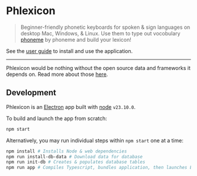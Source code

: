 # Phlexicon

> Beginner-friendly phonetic keyboards for spoken & sign languages on desktop Mac, Windows, & Linux.
> Use them to type out vocobulary [phoneme](https://en.wikipedia.org/wiki/Phoneme) by phoneme and build your lexicon!

See the [user guide](https://mxskylar.github.io/phlexicon/) to install and use the application.

---

Phlexicon would be nothing without the open source data and frameworks it depends on.
Read more about those [here](https://mxskylar.github.io/phlexicon/attribution).

## Development

Phlexicon is an [Electron](https://www.electronjs.org/) app built with [node](https://nodejs.org/) `v23.10.0`.

To build and launch the app from scratch:
```bash
npm start
```

Alternatively, you may run individual steps within `npm start` one at a time:
```bash
npm install # Installs Node & web dependencies
npm run install-db-data # Download data for database
npm run init-db # Creates & populates database tables
npm run app # Compiles Typescript, bundles application, then launches Electron app
```